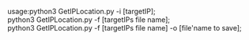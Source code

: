 usage:python3 GetIPLocation.py -i [targetIP];<br>
      python3 GetIPLocation.py -f [targetIPs file name];<br>
      python3 GetIPLocation.py -f [targetIPs file name] -o [file'name to save];<br>
